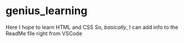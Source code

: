 # genius_learning
Here I hope to learn HTML and CSS
So, *basically*, I can add info to the ReadMe file right from VSCode